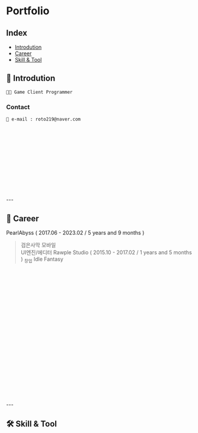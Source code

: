 # **Portfolio**
## **Index**
- [Introdution](#-introdution)
- [Career](#-career)
- [Skill & Tool](#-skill--tool)

## 👦 Introdution
    👨‍💻 Game Client Programmer
### Contact
    📧 e-mail : roto219@naver.com

<br>
<br>
<br>
<br>
<br>
<br>
<br>
<br>
<br>
<br>
<br>
---

## 💼 Career 
PearlAbyss ( 2017.06 - 2023.02 / 5 years and 9 months )
> 검은사막 모바일 </br> UI엔진/에디터
Rawple Studio ( 2015.10 - 2017.02 / 1 years and 5 months ) <sub>창업</sub>
> Idle Fantasy
<br>
<br>
<br>
<br>
<br>
<br>
<br>
<br>
<br>
<br>
<br>
<br>
<br>
<br>
<br>
<br>
<br>
<br>
<br>
<br>
<br>
---

## 🛠 Skill & Tool
